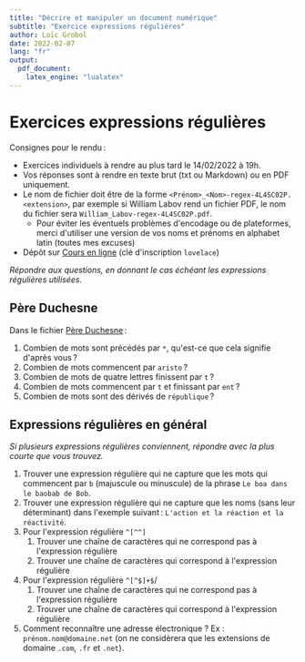 ```yaml
---
title: "Décrire et manipuler un document numérique"
subtitle: "Exercice expressions régulières"
author: Loïc Grobol
date: 2022-02-07
lang: "fr"
output:
  pdf_document:
    latex_engine: "lualatex"
---
```


<!-- LTeX: language=fr -->

Exercices expressions régulières
================================

Consignes pour le rendu :

- Exercices individuels à rendre au plus tard le 14/02/2022 à 19h.
- Vos réponses sont à rendre en texte brut (txt ou Markdown) ou en PDF uniquement.
- Le nom de fichier doit être de la forme `<Prénom>_<Nom>-regex-4L4SC02P.<extension>`, par exemple
  si William Labov rend un fichier PDF, le nom du fichier sera `William_Labov-regex-4L4SC02P.pdf`.
  - Pour éviter les éventuels problèmes d'encodage ou de plateformes, merci d'utiliser une version
  de vos noms et prénoms en alphabet latin (toutes mes excuses)
- Dépôt sur [Cours en ligne](https://coursenligne.parisnanterre.fr/course/view.php?id=8022) (clé
  d'inscription `lovelace`)

*Répondre aux questions, en donnant le cas échéant les expressions régulières utilisées.*

## Père Duchesne

Dans le fichier [Père Duchesne](Duchn-utf8.txt) :

1. Combien de mots sont précédés par `*`, qu'est-ce que cela signifie d'après vous ?
2. Combien de mots commencent par `aristo` ?
3. Combien de mots de quatre lettres finissent par `t` ?
4. Combien de mots commencent par `t` et finissant par `ent` ?
5. Combien de mots sont des dérivés de `république` ?

## Expressions régulières en général

*Si plusieurs expressions régulières conviennent, répondre avec la plus courte que vous trouvez.*

1. Trouver une expression régulière qui ne capture que les mots qui commencent par `b` (majuscule ou
   minuscule) de la phrase `Le boa dans le baobab de Bob`.
2. Trouver une expression régulière qui ne capture que les noms (sans leur déterminant) dans
   l'exemple suivant : `L'action et la réaction et la réactivité`.
3. Pour l'expression régulière `^[^^]`
   1. Trouver une chaîne de caractères qui ne correspond pas à l'expression régulière
   2. Trouver une chaîne de caractères qui correspond à l'expression régulière
4. Pour l'expression régulière `^[^$]+$`/
   1. Trouver une chaîne de caractères qui ne correspond pas à l'expression régulière
   2. Trouver une chaîne de caractères qui correspond à l'expression régulière
5. Comment reconnaître une adresse électronique ? Ex : `prénom.nom@domaine.net` (on ne considèrera
   que les extensions de domaine `.com`, `.fr` et `.net`).
